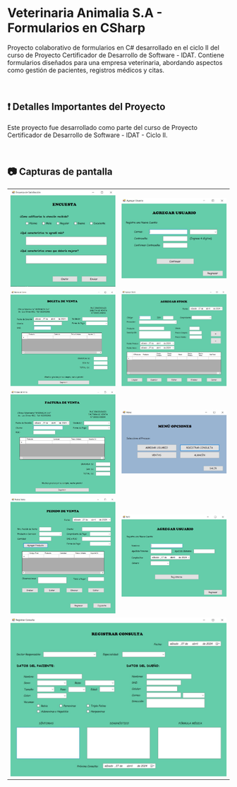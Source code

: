 # Veterinaria Animalia S.A - Formularios en CSharp
Proyecto colaborativo de formularios en C# desarrollado en el ciclo II del curso de Proyecto Certificador de Desarrollo de Software - IDAT. Contiene formularios diseñados para una empresa veterinaria, abordando aspectos como gestión de pacientes, registros médicos y citas.

<br>

## ❗ Detalles Importantes del Proyecto
Este proyecto fue desarrollado como parte del curso de Proyecto Certificador de Desarrollo de Software - IDAT - Ciclo II.

<br>

## 📷 Capturas de pantalla
<table style="width: 100%">
  <tr>
    <td style="width: 50%"><img src="CapturasPantalla/Encuesta.jpg" width=100% height=auto></td>
    <td style="width: 50%"><img src="CapturasPantalla/AgregarUsuario.jpg" width=100% height=auto></td>
  </tr>
  <tr>
    <td><img src="CapturasPantalla/Boleta.jpg" width=100% height=auto></td>
    <td><img src="CapturasPantalla/AgregarStock.jpg" width=100% height=auto></td>
  </tr>
  <tr>
    <td><img src="CapturasPantalla/Factura.jpg" width=100% height=auto></td>
    <td><img src="CapturasPantalla/Menu.jpg" width=100% height=auto></td>
  </tr>
  <tr>
    <td><img src="CapturasPantalla/PedidoVenta.jpg" width=100% height=auto></td>
    <td><img src="CapturasPantalla/Perfil.jpg" width=100% height=auto></td>
  </tr>
  <tr>
    <td colspan="2"><img src="CapturasPantalla/RegistrarConsulta.jpg" width=100% height=auto></td>
  </tr>
</table>

